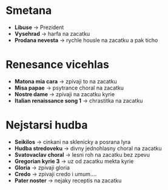 # Smetana

- **Libuse** -> Prezident
- **Vysehrad** -> harfa na zacatku
- **Prodana nevesta** -> rychle housle na zacatku a pak ticho

# Renesance vicehlas

- **Matona mia cara** -> zpivaji to na zacatku
- **Misa papae** -> psytrance choral na zacatku
- **Nostre dame** -> zpivaji na zacatku kyrie
- **Italian renaissance song 1** -> chrastitka na zacatku

# Nejstarsi hudba

- **Seikilos** -> cinkani na sklenicky a posrana lyra
- **Hudba stredoveku** -> divny jednohlasny choral na zacatku
- **Svatovaclav choral** -> lesni roh na zacatku bez zpevu
- **Gregorian kyrie 3** -> uz od zacatku mekta kyrie
- **Gloria** -> zpivaji gloria
- **Credo** -> zpivaji credo i umum....
- **Pater noster** -> nejaky receptis na zacatku

